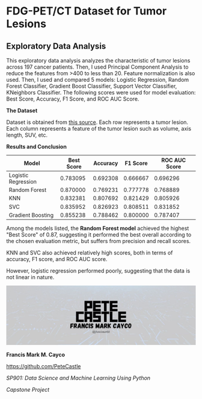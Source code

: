 # FDG-PET/CT Dataset for Tumor Lesions
## Exploratory Data Analysis

This exploratory data analysis analyzes the characteristic of tumor lesions across 197 cancer patients. Then, I used Principal Component Analysis to reduce the features from >400 to less than 20.  Feature normalization is also used.  Then, I used and compared 5 models: Logistic Regression, Random Forest Classifier, Gradient Boost Classifier, Support Vector Classifier, KNeighbors Classifier.  The following scores were used for model evaluation: Best Score, Accuracy, F1 Score, and ROC AUC Score.

**The Dataset**

Dataset is obtained from [this source](https://coursebank.ph/assets/courseware/v1/4bf7bc69429d39dee06cb120e862b464/asset-v1:DAP+SP901+2020_Q2+type@asset+block/SP901_CS_completedata.csv).
Each row represents a tumor lesion. Each column represents a feature of the tumor lesion such as volume, axis length, SUV, etc.

**Results and Conclusion**

| Model             | Best Score | Accuracy  | F1 Score  | ROC AUC Score |
|-------------------|------------|-----------|-----------|---------------|
| Logistic Regression | 0.783095   | 0.692308  | 0.666667  | 0.696296      |
| Random Forest       | 0.870000   | 0.769231  | 0.777778  | 0.768889      |
| KNN                 | 0.832381   | 0.807692  | 0.821429  | 0.805926      |
| SVC                 | 0.835952   | 0.826923  | 0.808511  | 0.831852      |
| Gradient Boosting   | 0.855238   | 0.788462  | 0.800000  | 0.787407      |


Among the models listed, the **Random Forest model** achieved the highest "Best Score" of 0.87, suggesting it performed the best overall according to the chosen evaluation metric, but suffers from precision and recall scores.

KNN and SVC also achieved relatively high scores, both in terms of accuracy, F1 score, and ROC AUC score.

However, logistic regression performed poorly, suggesting that the data is not linear in nature.

![PetecastleLogo](https://github.com/PeteCastle/Hospitality-and-Location-Dataset/raw/main/resources/images/2023-08-26-19-05-32.png)

**Francis Mark M. Cayco**

https://github.com/PeteCastle

*SP901: Data Science and Machine Learning Using Python*

*Capstone Project*
